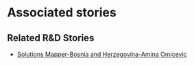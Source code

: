 # Associated stories

<!-- !!DO NOT REMOVE!! start autogenerated hyperlinks -->
## Related R&D Stories
- [Solutions Mapper\-Bosnia and Herzegovina\-Amina Omicevic](/RnD-Archive/stories/?doc=SolutionMappers_BIH)
<!-- !!DO NOT REMOVE!! end autogenerated hyperlinks -->